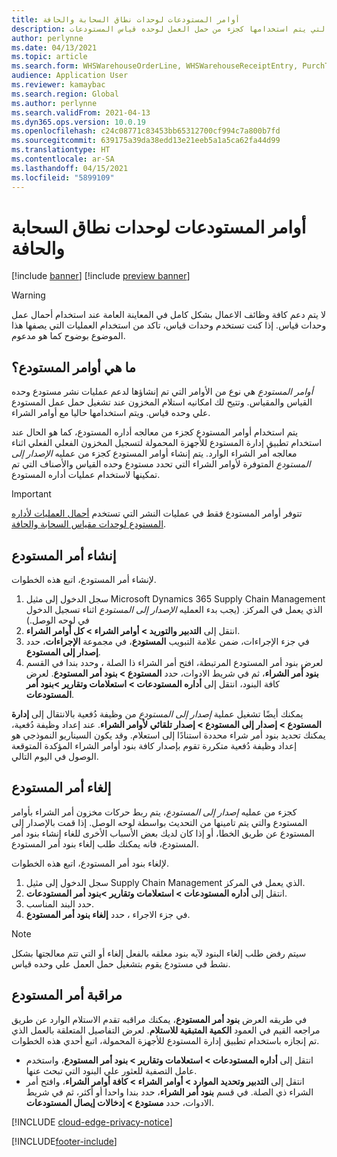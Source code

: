 ```yaml
---
title: أوامر المستودعات لوحدات نطاق السحابة والحافة
description: يوفر هذا الموضوع معلومات حول قدره أمر المستودع التي يتم استخدامها كجزء من حمل العمل لوحده قياس المستودعات.
author: perlynne
ms.date: 04/13/2021
ms.topic: article
ms.search.form: WHSWarehouseOrderLine, WHSWarehouseReceiptEntry, PurchTable
audience: Application User
ms.reviewer: kamaybac
ms.search.region: Global
ms.author: perlynne
ms.search.validFrom: 2021-04-13
ms.dyn365.ops.version: 10.0.19
ms.openlocfilehash: c24c08771c83453bb65312700cf994c7a800b7fd
ms.sourcegitcommit: 639175a39da38edd13e21eeb5a1a5ca62fa44d99
ms.translationtype: HT
ms.contentlocale: ar-SA
ms.lasthandoff: 04/15/2021
ms.locfileid: "5899109"
---
```

# <a name="warehouse-orders-for-cloud-and-edge-scale-units"></a>أوامر المستودعات لوحدات نطاق السحابة والحافة

[!include [banner](../includes/banner.md)]
[!include [preview banner](../includes/preview-banner.md)]

> [!WARNING]
> لا يتم دعم كافة وظائف الاعمال بشكل كامل في المعاينة العامة عند استخدام أحمال عمل وحدات قياس. إذا كنت تستخدم وحدات قياس، تاكد من استخدام العمليات التي يصفها هذا الموضوع بوضوح كما هو مدعوم.

## <a name="what-are-warehouse-orders"></a>ما هي أوامر المستودع؟

*أوامر المستودع* هي نوع من الأوامر التي تم إنشاؤها لدعم عمليات نشر مستودع وحده القياس والمقياس. وتتيح لك امكانيه استلام المخزون عند تشغيل حمل عمل المستودع علي وحده قياس. ويتم استخدامها حاليا مع أوامر الشراء.

يتم استخدام أوامر المستودع كجزء من معالجه أداره المستودع، كما هو الحال عند استخدام تطبيق إدارة المستودع للأجهزة المحمولة لتسجيل المخزون الفعلي الفعلي اثناء معالجه أمر الشراء الوارد. يتم إنشاء أوامر المستودع كجزء من عمليه *الإصدار إلى المستودع* المتوفرة لأوامر الشراء التي تحدد مستودع وحده القياس والأصناف التي تم تمكينها لاستخدام عمليات أداره المستودع.

> [!IMPORTANT]
> تتوفر أوامر المستودع فقط في عمليات النشر التي تستخدم [أحمال العمليات لأداره المستودع لوحدات مقياس السحابة والحافة](cloud-edge-workload-warehousing.md).

## <a name="create-a-warehouse-order"></a>إنشاء أمر المستودع

لإنشاء أمر المستودع، اتبع هذه الخطوات.

1. سجل الدخول إلى مثيل Microsoft Dynamics 365 Supply Chain Management الذي يعمل في المركز. (يجب بدء العمليه *الإصدار إلى المستودع* اثناء تسجيل الدخول في لوحه الوصل.)
1. انتقل إلى **التدبير والتوريد \> أوامر الشراء \> كل أوامر الشراء**.
1. في جزء الإجراءات، ضمن علامة التبويب **المستودع**، في مجموعة **الإجراءات**، حدد **إصدار إلى المستودع‬**.
1. لعرض بنود أمر المستودع المرتبطة، افتح أمر الشراء ذا الصلة ، وحدد بندا في القسم **بنود أمر الشراء**، ثم في شريط الادوات، حدد **المستودع \> بنود أمر المستودع**. لعرض كافة البنود، انتقل إلى **أداره المستودعات \> استعلامات وتقارير \>بنود أمر المستودعات**.

يمكنك أيضًا تشغيل عملية *إصدار إلى المستودع* من وظيفة دُفعية بالانتقال إلى **إدارة المستودع > إصدار إلى المستودع > إصدار تلقائي لأوامر الشراء**. عند إعداد وظيفة دُفعية، يمكنك تحديد بنود أمر شراء محددة استنادًا إلى استعلام. وقد يكون السيناريو النموذجي هو إعداد وظيفة دُفعية متكررة تقوم بإصدار كافة بنود أوامر الشراء المؤكدة المتوقعة الوصول في اليوم التالي.

## <a name="cancel-a-warehouse-order"></a>إلغاء أمر المستودع

كجزء من عمليه *إصدار إلى المستودع*، يتم ربط حركات مخزون أمر الشراء بأوامر المستودع والتي يتم تامينها من التحديث بواسطة لوحه الوصل. إذا قمت بالإصدار إلى المستودع عن طريق الخطا، أو إذا كان لديك بعض الأسباب الأخرى للغاء إنشاء بنود أمر المستودع، فانه يمكنك طلب إلغاء بنود أمر المستودع.

لإلغاء بنود أمر المستودع، اتبع هذه الخطوات.

1. سجل الدخول إلى مثيل Supply Chain Management الذي يعمل في المركز.
1. انتقل إلى **أداره المستودعات \> استعلامات وتقارير \>بنود أمر المستودعات**.
1. حدد البند المناسب.
1. في جزء الاجراء ، حدد **إلغاء بنود أمر المستودع**.

> [!NOTE]
> سيتم رفض طلب إلغاء البنود لآيه بنود معلقه بالفعل إلغاء أو التي تتم معالجتها بشكل نشط في مستودع يقوم بتشغيل حمل العمل علي وحده قياس.

## <a name="monitor-a-warehouse-order"></a>مراقبة أمر المستودع

في طريقه العرض **بنود أمر المستودع**، يمكنك مراقبه تقدم الاستلام الوارد عن طريق مراجعه القيم في العمود **الكمية المتبقية للاستلام**. لعرض التفاصيل المتعلقة بالعمل الذي تم إنجازه باستخدام تطبيق إدارة المستودع للأجهزة المحمولة، اتبع أحدي هذه الخطوات.

- انتقل إلى **أداره المستودعات \> استعلامات وتقارير \> بنود أمر المستودع**، واستخدم عامل التصفية للعثور علي البنود التي تبحث عنها.
- انتقل إلى **التدبير وتحديد الموارد \> أوامر الشراء \> كافة أوامر الشراء**، وافتح أمر الشراء ذي الصلة. في قسم **بنود أمر الشراء**، حدد بندا واحدا أو أكثر، ثم في شريط الادوات، حدد **مستودع \> إدخالات إيصال المستودعات**.

[!INCLUDE [cloud-edge-privacy-notice](../../includes/cloud-edge-privacy-notice.md)]


[!INCLUDE[footer-include](../../includes/footer-banner.md)]
